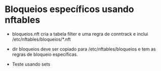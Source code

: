 # Bloqueios específicos usando nftables

* bloqueios.nft cria a tabela filter e uma regra de conntrack e inclui /etc/nftables/bloqueios/*.nft
* dir bloqueios deve ser copiado para /etc/nftables/bloqueios e tem as regras de bloqueio específicas.

* Teste usando sets
